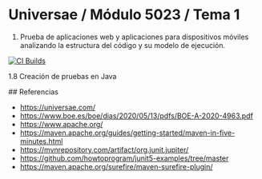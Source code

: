 # Universae / Módulo 5023 / Tema 1

1. Prueba de aplicaciones web y aplicaciones para dispositivos móviles analizando la estructura del código y su modelo de ejecución.

[![CI Builds](https://github.com/jabrena/universae-5023-tema-1/actions/workflows/build.yaml/badge.svg?branch=main)](https://github.com/jabrena/universae-5023-tema-1/actions/workflows/build.yaml)

1.8 Creación de pruebas en Java

## Referencias

- https://universae.com/
- https://www.boe.es/boe/dias/2020/05/13/pdfs/BOE-A-2020-4963.pdf
- https://www.apache.org/
- https://maven.apache.org/guides/getting-started/maven-in-five-minutes.html
- https://mvnrepository.com/artifact/org.junit.jupiter/
- https://github.com/howtoprogram/junit5-examples/tree/master
- https://maven.apache.org/surefire/maven-surefire-plugin/